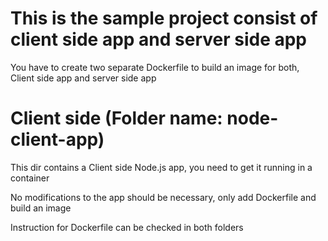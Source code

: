# This is the sample project consist of client side app and server side app

You have to create two separate Dockerfile to build an image for both, Client side app and server side app

# Client side (Folder name: node-client-app)
This dir contains a Client side Node.js app, you need to get it running in a container

No modifications to the app should be necessary, only add Dockerfile and build an image

Instruction for Dockerfile can be checked in both folders